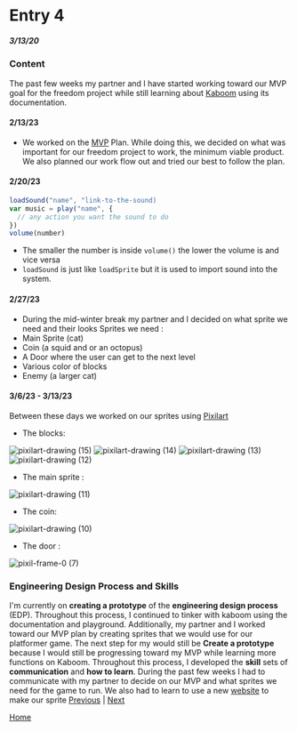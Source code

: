# Entry 4
##### 3/13/20

### Content
The past few weeks my partner and I have started working toward our MVP goal for the freedom project while still learning about [Kaboom](https://kaboomjs.com/) using its documentation.

#### 2/13/23
* We worked on the [MVP](https://docs.google.com/document/d/1D9-ubC12_LUe9OeI-zrdFbH8p41EEv0Z9Q9h3Sa9F5I/edit) Plan. While doing this, we decided on what was important for our freedom project to work, the minimum viable product. We also planned our work flow out and tried our best to follow the plan. 

#### 2/20/23
``` js 
loadSound("name", "link-to-the-sound) 
var music = play("name", {
  // any action you want the sound to do 
})
volume(number)
```
* The smaller the number is inside `volume()` the lower the volume is and vice versa
* `loadSound` is just like `loadSprite` but it is used to import sound into the system. 
#### 2/27/23
* During the mid-winter break my partner and I decided on what sprite we need and their looks 
Sprites we need : 
* Main Sprite (cat) 
* Coin (a squid and or an octopus) 
* A Door where the user can get to the next level 
* Various color of blocks 
* Enemy (a larger cat) 
#### 3/6/23 - 3/13/23
Between these days we worked on our sprites using [Pixilart](https://www.pixilart.com/) 
* The blocks: 

![pixilart-drawing (15)](https://user-images.githubusercontent.com/91750525/226184263-ff0dff2b-7a95-4375-9a04-014b42dfef83.png)
![pixilart-drawing (14)](https://user-images.githubusercontent.com/91750525/226183901-94fc2e5a-8671-4c0b-b163-b6d2156a3b92.png)
![pixilart-drawing (13)](https://user-images.githubusercontent.com/91750525/226183908-2ac77fae-4c97-47a2-8e7b-5d9b3acfe7da.png)
![pixilart-drawing (12)](https://user-images.githubusercontent.com/91750525/226183912-4998133c-65b8-40a8-abd3-a455a2ab4d0a.png)

* The main sprite : 

![pixilart-drawing (11)](https://user-images.githubusercontent.com/91750525/226184095-e38720fa-a235-4878-9c99-881ffed3d65f.png)

* The coin: 

 ![pixilart-drawing (10)](https://user-images.githubusercontent.com/91750525/226184112-954aa2fe-61bc-438a-aaa8-736d41507b57.png)
 
* The door : 

![pixil-frame-0 (7)](https://user-images.githubusercontent.com/91750525/226184185-ef00cf56-89e1-496a-805d-d5f1f61bf595.png)

### Engineering Design Process and Skills 
I'm currently on **creating a prototype** of the **engineering design process** (EDP). Throughout this process, I continued to tinker with kaboom using the documentation and playground. Additionally, my partner and I worked toward our MVP plan by creating sprites that we would use for our platformer game. The next step for my would still be **Create a prototype** because I would still be progressing toward my MVP while learning more functions on Kaboom. Throughout this process, I developed the **skill** sets of **communication** and **how to learn**. During the past few weeks I had to communicate with my partner to decide on our MVP and what sprites we need for the game to run. We also had to learn to use a new [website](https://www.pixilart.com/) to make our sprite
[Previous](entry03.md) | [Next](entry05.md)

[Home](../README.md)




